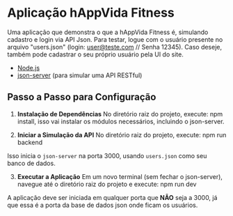 # Aplicação hAppVida Fitness
Uma aplicação que demonstra o que a hAppVida Fitness é, simulando cadastro e login via API Json.
Para testar, logue com o usuário presente no arquivo "users.json" (login: user@teste.com // Senha 12345). Caso deseje, também pode cadastrar o seu próprio usuário pela UI do site.

- [Node.js](https://nodejs.org/en/)
- [json-server](https://www.npmjs.com/package/json-server) (para simular uma API RESTful)

## Passo a Passo para Configuração

1. **Instalação de Dependências**
   No diretório raiz do projeto, execute:
npm install, isso vai instalar os módulos necessários, incluindo o json-server.

2. **Iniciar a Simulação da API**
No diretório raiz do projeto, execute:
npm run backend

Isso inicia o `json-server` na porta 3000, usando `users.json` como seu banco de dados.

3. **Executar a Aplicação**
Em um novo terminal (sem fechar o json-server), navegue até o diretório raiz do projeto e execute:
npm run dev

A aplicação deve ser iniciada em qualquer porta que **NÃO** seja a 3000, já que essa é a porta da base de dados json onde ficam os usuários.


